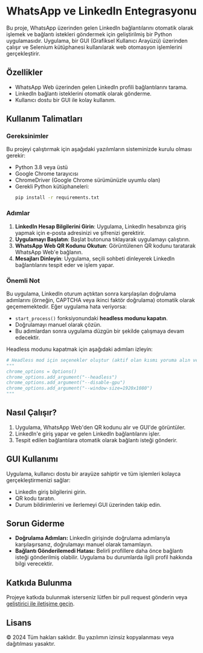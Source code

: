 # WhatsApp ve LinkedIn Entegrasyonu

Bu proje, WhatsApp üzerinden gelen LinkedIn bağlantılarını otomatik olarak işlemek ve bağlantı istekleri göndermek için geliştirilmiş bir Python uygulamasıdır. Uygulama, bir GUI (Grafiksel Kullanıcı Arayüzü) üzerinden çalışır ve Selenium kütüphanesi kullanılarak web otomasyon işlemlerini gerçekleştirir.

## Özellikler

- WhatsApp Web üzerinden gelen LinkedIn profili bağlantılarını tarama.
- LinkedIn bağlantı isteklerini otomatik olarak gönderme.
- Kullanıcı dostu bir GUI ile kolay kullanım.

## Kullanım Talimatları

### Gereksinimler

Bu projeyi çalıştırmak için aşağıdaki yazılımların sisteminizde kurulu olması gerekir:

- Python 3.8 veya üstü
- Google Chrome tarayıcısı
- ChromeDriver (Google Chrome sürümünüzle uyumlu olan)
- Gerekli Python kütüphaneleri:
  ```bash
  pip install -r requirements.txt
  ```

### Adımlar

1. **LinkedIn Hesap Bilgilerini Girin**: Uygulama, LinkedIn hesabınıza giriş yapmak için e-posta adresinizi ve şifrenizi gerektirir.
2. **Uygulamayı Başlatın**: Başlat butonuna tıklayarak uygulamayı çalıştırın.
3. **WhatsApp Web QR Kodunu Okutun**: Görüntülenen QR kodunu taratarak WhatsApp Web'e bağlanın.
4. **Mesajları Dinleyin**: Uygulama, seçili sohbeti dinleyerek LinkedIn bağlantılarını tespit eder ve işlem yapar.

### Önemli Not

Bu uygulama, LinkedIn oturum açtıktan sonra karşılaşılan doğrulama adımlarını (örneğin, CAPTCHA veya ikinci faktör doğrulama) otomatik olarak geçememektedir. Eğer uygulama hata veriyorsa:

- `start_process()` fonksiyonundaki **headless modunu kapatın**.
- Doğrulamayı manuel olarak çözün.
- Bu adımlardan sonra uygulama düzgün bir şekilde çalışmaya devam edecektir.

Headless modunu kapatmak için aşağıdaki adımları izleyin:

```python
# Headless mod için seçenekler oluştur (aktif olan kısmı yoruma alın veya kaldırın)
"""
chrome_options = Options()
chrome_options.add_argument("--headless")
chrome_options.add_argument("--disable-gpu")
chrome_options.add_argument("--window-size=1920x1080")
"""
```

## Nasıl Çalışır?

1. Uygulama, WhatsApp Web'den QR kodunu alır ve GUI'de görüntüler.
2. LinkedIn'e giriş yapar ve gelen LinkedIn bağlantılarını işler.
3. Tespit edilen bağlantılara otomatik olarak bağlantı isteği gönderir.

## GUI Kullanımı

Uygulama, kullanıcı dostu bir arayüze sahiptir ve tüm işlemleri kolayca gerçekleştirmenizi sağlar:

- LinkedIn giriş bilgilerini girin.
- QR kodu taratın.
- Durum bildirimlerini ve ilerlemeyi GUI üzerinden takip edin.

## Sorun Giderme

- **Doğrulama Adımları:** LinkedIn girişinde doğrulama adımlarıyla karşılaşırsanız, doğrulamayı manuel olarak tamamlayın.
- **Bağlantı Gönderilemedi Hatası:** Belirli profillere daha önce bağlantı isteği gönderilmiş olabilir. Uygulama bu durumlarda ilgili profil hakkında bilgi verecektir.

## Katkıda Bulunma

Projeye katkıda bulunmak isterseniz lütfen bir pull request gönderin veya [geliştirici ile iletişime geçin](mailto\:tamerkanak75@gmail.com).

## Lisans

© 2024 Tüm hakları saklıdır. Bu yazılımın izinsiz kopyalanması veya dağıtılması yasaktır.

